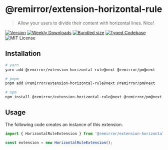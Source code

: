 # @remirror/extension-horizontal-rule

> Allow your users to divide their content with horizontal lines. Nice!

[![Version][version]][npm] [![Weekly Downloads][downloads-badge]][npm] [![Bundled size][size-badge]][size] [![Typed Codebase][typescript]](./src/index.ts) ![MIT License][license]

[version]: https://flat.badgen.net/npm/v/@remirror/extension-horizontal-rule
[npm]: https://npmjs.com/package/@remirror/extension-horizontal-rule
[license]: https://flat.badgen.net/badge/license/MIT/purple
[size]: https://bundlephobia.com/result?p=@remirror/extension-horizontal-rule
[size-badge]: https://flat.badgen.net/bundlephobia/minzip/@remirror/extension-horizontal-rule
[typescript]: https://flat.badgen.net/badge/icon/TypeScript?icon=typescript&label
[downloads-badge]: https://badgen.net/npm/dw/@remirror/extension-horizontal-rule/red?icon=npm

## Installation

```bash
# yarn
yarn add @remirror/extension-horizontal-rule@next @remirror/pm@next

# pnpm
pnpm add @remirror/extension-horizontal-rule@next @remirror/pm@next

# npm
npm install @remirror/extension-horizontal-rule@next @remirror/pm@next
```

## Usage

The following code creates an instance of this extension.

```ts
import { HorizontalRuleExtension } from '@remirror/extension-horizontal-rule';

const extension = new HorizontalRuleExtension();
```

